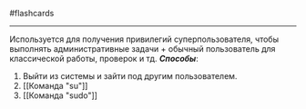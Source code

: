 #flashcards 
***
Используется для получения привилегий суперпользователя, чтобы выполнять административные задачи + обычный пользователь для классической работы, проверок и тд.
***Способы***:
1. Выйти из системы и зайти под другим пользователем.
2. [[Команда "su"]]
3. [[Команда "sudo"]]